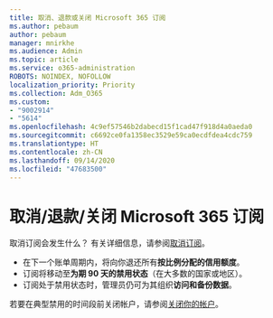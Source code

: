 ```yaml
---
title: 取消、退款或关闭 Microsoft 365 订阅
ms.author: pebaum
author: pebaum
manager: mnirkhe
ms.audience: Admin
ms.topic: article
ms.service: o365-administration
ROBOTS: NOINDEX, NOFOLLOW
localization_priority: Priority
ms.collection: Adm_O365
ms.custom:
- "9002914"
- "5614"
ms.openlocfilehash: 4c9ef57546b2dabecd15f1cad47f918d4a0aeda0
ms.sourcegitcommit: c6692ce0fa1358ec3529e59ca0ecdfdea4cdc759
ms.translationtype: HT
ms.contentlocale: zh-CN
ms.lasthandoff: 09/14/2020
ms.locfileid: "47683500"
---
```

# <a name="cancelrefundclose-your-microsoft-365-subscription"></a>取消/退款/关闭 Microsoft 365 订阅

取消订阅会发生什么？ 有关详细信息，请参阅[取消订阅](https://docs.microsoft.com/microsoft-365/commerce/subscriptions/cancel-your-subscription?view=o365-worldwide)。

- 在下一个账单周期内，将向你退还所有**按比例分配的信用额度**。
- 订阅将移动至**为期 90 天的禁用状态**（在大多数的国家或地区）。
- 订阅处于禁用状态时，管理员仍可为其组织**访问和备份数据**。

若要在典型禁用的时间段前关闭帐户，请参阅[关闭你的帐户](https://docs.microsoft.com/microsoft-365/commerce/close-your-account?view=o365-worldwide)。
